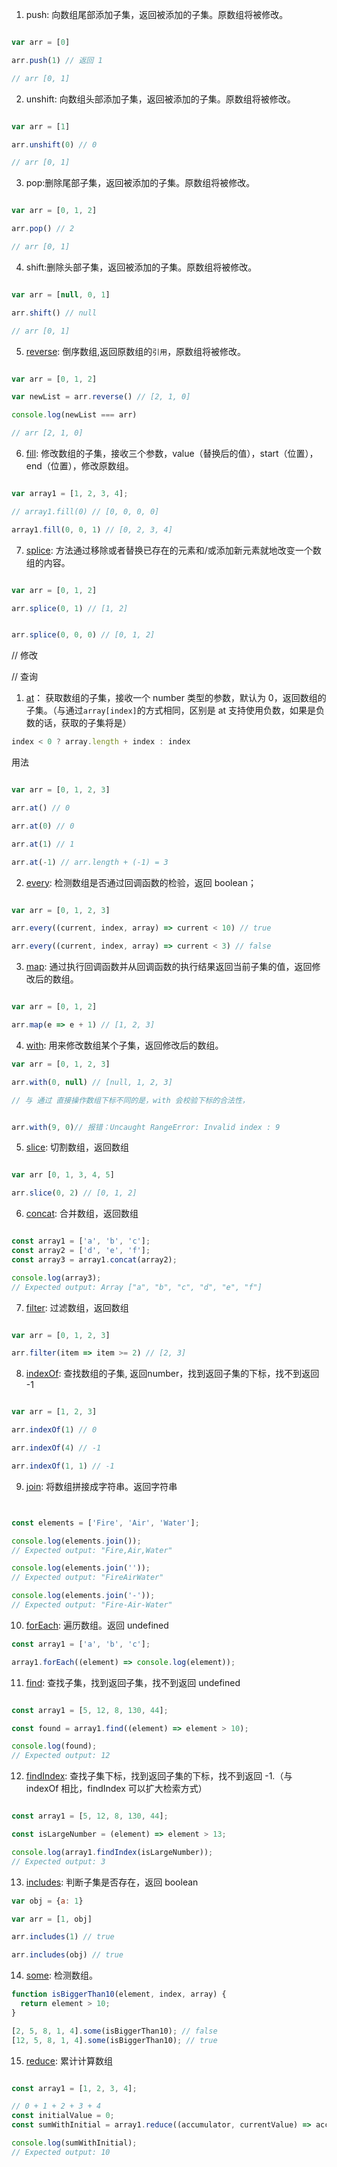 
1. push: 向数组尾部添加子集，返回被添加的子集。原数组将被修改。

```js

var arr = [0]

arr.push(1) // 返回 1

// arr [0, 1]

```

2. unshift: 向数组头部添加子集，返回被添加的子集。原数组将被修改。

```js

var arr = [1]

arr.unshift(0) // 0

// arr [0, 1]

```
3. pop:删除尾部子集，返回被添加的子集。原数组将被修改。

```js

var arr = [0, 1, 2]

arr.pop() // 2

// arr [0, 1]

```

4. shift:删除头部子集，返回被添加的子集。原数组将被修改。

```js

var arr = [null, 0, 1]

arr.shift() // null

// arr [0, 1]

```

5. [reverse](https://developer.mozilla.org/zh-CN/docs/Web/JavaScript/Reference/Global_Objects/Array/reverse): 倒序数组,返回原数组的`引用`，原数组将被修改。

```js

var arr = [0, 1, 2]

var newList = arr.reverse() // [2, 1, 0]

console.log(newList === arr)

// arr [2, 1, 0]

```

6. [fill](https://developer.mozilla.org/zh-CN/docs/Web/JavaScript/Reference/Global_Objects/Array/fill): 修改数组的子集，接收三个参数，value（替换后的值），start（位置），end（位置），修改原数组。

```js

var array1 = [1, 2, 3, 4];

// array1.fill(0) // [0, 0, 0, 0]

array1.fill(0, 0, 1) // [0, 2, 3, 4]

```

7. [splice](https://developer.mozilla.org/zh-CN/docs/Web/JavaScript/Reference/Global_Objects/Array/splice): 方法通过移除或者替换已存在的元素和/或添加新元素就地改变一个数组的内容。
```js

var arr = [0, 1, 2]

arr.splice(0, 1) // [1, 2]


arr.splice(0, 0, 0) // [0, 1, 2]
```

// 修改

// 查询

1. [at](https://developer.mozilla.org/zh-CN/docs/Web/JavaScript/Reference/Global_Objects/Array/at)： 获取数组的子集，接收一个 number 类型的参数，默认为 0，返回数组的子集。（与通过`array[index]`的方式相同，区别是 at 支持使用负数，如果是负数的话，获取的子集将是）

```js
index < 0 ? array.length + index : index
```
用法

```js

var arr = [0, 1, 2, 3]

arr.at() // 0

arr.at(0) // 0

arr.at(1) // 1

arr.at(-1) // arr.length + (-1) = 3

```

2. [every](https://developer.mozilla.org/zh-CN/docs/Web/JavaScript/Reference/Global_Objects/Array/every): 检测数组是否通过回调函数的检验，返回 boolean；

```js

var arr = [0, 1, 2, 3]

arr.every((current, index, array) => current < 10) // true

arr.every((current, index, array) => current < 3) // false

```

3. [map](https://developer.mozilla.org/zh-CN/docs/Web/JavaScript/Reference/Global_Objects/Array/map): 通过执行回调函数并从回调函数的执行结果返回当前子集的值，返回修改后的数组。

```js

var arr = [0, 1, 2]

arr.map(e => e + 1) // [1, 2, 3]

```

4. [with](https://developer.mozilla.org/zh-CN/docs/Web/JavaScript/Reference/Global_Objects/Array/with): 用来修改数组某个子集，返回修改后的数组。

```js
var arr = [0, 1, 2, 3]

arr.with(0, null) // [null, 1, 2, 3]

// 与 通过 直接操作数组下标不同的是，with 会校验下标的合法性，


arr.with(9, 0)// 报错：Uncaught RangeError: Invalid index : 9

```

5. [slice](https://developer.mozilla.org/zh-CN/docs/Web/JavaScript/Reference/Global_Objects/Array/slice): 切割数组，返回数组

```js

var arr [0, 1, 3, 4, 5]

arr.slice(0, 2) // [0, 1, 2]

```

6. [concat](https://developer.mozilla.org/zh-CN/docs/Web/JavaScript/Reference/Global_Objects/Array/concat): 合并数组，返回数组

```js

const array1 = ['a', 'b', 'c'];
const array2 = ['d', 'e', 'f'];
const array3 = array1.concat(array2);

console.log(array3);
// Expected output: Array ["a", "b", "c", "d", "e", "f"]
```

7. [filter](https://developer.mozilla.org/zh-CN/docs/Web/JavaScript/Reference/Global_Objects/Array/filter): 过滤数组，返回数组

```js

var arr = [0, 1, 2, 3]

arr.filter(item => item >= 2) // [2, 3]

```

8. [indexOf](https://developer.mozilla.org/zh-CN/docs/Web/JavaScript/Reference/Global_Objects/Array/indexOf): 查找数组的子集, 返回number，找到返回子集的下标，找不到返回 -1
```js

var arr = [1, 2, 3]

arr.indexOf(1) // 0

arr.indexOf(4) // -1

arr.indexOf(1, 1) // -1

```

9. [join](https://developer.mozilla.org/zh-CN/docs/Web/JavaScript/Reference/Global_Objects/Array/join): 将数组拼接成字符串。返回字符串
```js


const elements = ['Fire', 'Air', 'Water'];

console.log(elements.join());
// Expected output: "Fire,Air,Water"

console.log(elements.join(''));
// Expected output: "FireAirWater"

console.log(elements.join('-'));
// Expected output: "Fire-Air-Water"
```
10. [forEach](https://developer.mozilla.org/zh-CN/docs/Web/JavaScript/Reference/Global_Objects/Array/forEach): 遍历数组。返回 undefined

```js
const array1 = ['a', 'b', 'c'];

array1.forEach((element) => console.log(element));
```

11. [find](https://developer.mozilla.org/zh-CN/docs/Web/JavaScript/Reference/Global_Objects/Array/find): 查找子集，找到返回子集，找不到返回 undefined

```js

const array1 = [5, 12, 8, 130, 44];

const found = array1.find((element) => element > 10);

console.log(found);
// Expected output: 12
```

12. [findIndex](https://developer.mozilla.org/zh-CN/docs/Web/JavaScript/Reference/Global_Objects/Array/findIndex): 查找子集下标，找到返回子集的下标，找不到返回 -1.（与 indexOf 相比，findIndex 可以扩大检索方式）

```js

const array1 = [5, 12, 8, 130, 44];

const isLargeNumber = (element) => element > 13;

console.log(array1.findIndex(isLargeNumber));
// Expected output: 3
```

13. [includes](https://developer.mozilla.org/zh-CN/docs/Web/JavaScript/Reference/Global_Objects/Array/includes): 判断子集是否存在，返回 boolean

```js
var obj = {a: 1}

var arr = [1, obj]

arr.includes(1) // true

arr.includes(obj) // true


```

14. [some](https://developer.mozilla.org/zh-CN/docs/Web/JavaScript/Reference/Global_Objects/Array/some): 检测数组。

```js
function isBiggerThan10(element, index, array) {
  return element > 10;
}

[2, 5, 8, 1, 4].some(isBiggerThan10); // false
[12, 5, 8, 1, 4].some(isBiggerThan10); // true
```

15. [reduce](https://developer.mozilla.org/zh-CN/docs/Web/JavaScript/Reference/Global_Objects/Array/reduce): 累计计算数组

```js

const array1 = [1, 2, 3, 4];

// 0 + 1 + 2 + 3 + 4
const initialValue = 0;
const sumWithInitial = array1.reduce((accumulator, currentValue) => accumulator + currentValue, initialValue);

console.log(sumWithInitial);
// Expected output: 10

```

